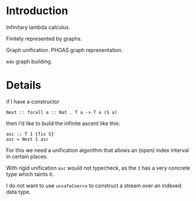 # Introduction #

Infinitary lambda calculus.

Finitely represented by graphs.

Graph unification. PHOAS graph representation.

`mdo` graph building.


# Details #

if I have a constructor
```
Next :: forall a :: Nat . T a -> T a (S a)
```

then I'd like to build the infinite ascent like this:
```
asc :: T 1 {fix S}
asc = Next 1 asc
```
For this we need a unification algorithm that allows an (open) index interval in certain places.

With rigid unification `asc` would not typecheck, as the `1` has a very concrete type which taints it.

I do not want to use `unsafeCoerce` to construct a stream over an indexed data type.